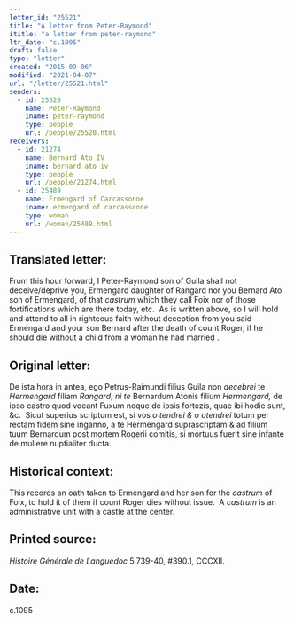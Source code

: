 ```yaml
---
letter_id: "25521"
title: "A letter from Peter-Raymond"
ititle: "a letter from peter-raymond"
ltr_date: "c.1095"
draft: false
type: "letter"
created: "2015-09-06"
modified: "2021-04-07"
url: "/letter/25521.html"
senders:
  - id: 25520
    name: Peter-Raymond
    iname: peter-raymond
    type: people
    url: /people/25520.html
receivers:
  - id: 21274
    name: Bernard Ato IV
    iname: bernard ato iv
    type: people
    url: /people/21274.html
  - id: 25489
    name: Ermengard of Carcassonne
    iname: ermengard of carcassonne
    type: woman
    url: /woman/25489.html
---
```

<h2> Translated letter:</h2><p>From this hour forward, I Peter-Raymond son of Guila shall not deceive/deprive you, Ermengard daughter of Rangard nor you Bernard Ato son of Ermengard, of that <em>castrum</em> which they call Foix nor of those fortifications which are there today, etc.&nbsp; As is written above, so I will hold and attend to all in righteous faith without deception from you said Ermengard and your son Bernard after the death of count Roger, if he should die without a child from a woman he had married .</p><h2 class="mt-4"> Original letter:</h2><p>De ista hora in antea, ego Petrus-Raimundi filius Guila non <i>decebrei</i> te <i>Hermengard </i>filiam <i>Rangard</i>, <i>ni te</i> Bernardum Atonis filium <i>Hermengard, </i>de ipso castro quod vocant Fuxum neque de ipsis fortezis, quae ibi hodie sunt, &amp;c.&nbsp; Sicut superius scriptum est, si vos <i>o tendrei &amp; o atendrei</i> totum per rectam fidem sine inganno, a te Hermengard suprascriptam &amp; ad filium tuum Bernardum post mortem Rogerii comitis, si mortuus fuerit sine infante de muliere nuptialiter ducta.</p><h2 class="mt-4"> Historical context:</h2><p>This records an oath taken to Ermengard and her son for the <em>castrum</em> of Foix, to hold it of them if count Roger dies without issue.&nbsp;&nbsp;<span>A&nbsp;</span><em>castrum</em><span>&nbsp;is an administrative unit with a castle at the center.</span></p><h2 class="mt-4"> Printed source:</h2><p><i>Histoire Générale de Languedoc</i> 5.739-40, #390.1, CCCXII.&nbsp;&nbsp;</p><h2 class="mt-4"> Date:</h2>c.1095